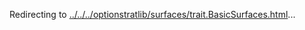Redirecting to
[../../../optionstratlib/surfaces/trait.BasicSurfaces.html](../../../optionstratlib/surfaces/trait.BasicSurfaces.html)\...
